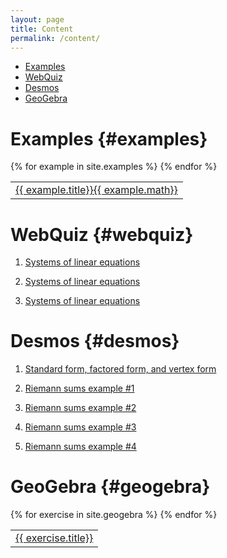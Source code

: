 ```yaml
---
layout: page
title: Content
permalink: /content/
---
```


- [Examples](#examples)
- [WebQuiz](#webquiz)
- [Desmos](#desmos)
- [GeoGebra](#geogebra)

# Examples {#examples}

<table>
{% for example in site.examples %}
  <tr>
    <td><a href="{{ example.url }}">{{ example.title}}{{ example.math}}</a></td>
  </tr>
{% endfor %}
</table>

# WebQuiz {#webquiz}

1. [Systems of linear equations](https://jordanbell.info/WebQuiz/wq1.html)

2. [Systems of linear equations](https://jordanbell.info/WebQuiz/wq2.html)

3. [Systems of linear equations](https://jordanbell.info/WebQuiz/wq3.html)

# Desmos {#desmos}

1. [Standard form, factored form, and vertex form](https://www.desmos.com/calculator/zrpmztunq0)

1. [Riemann sums example #1](https://www.desmos.com/calculator/cbhiymlls7)

2. [Riemann sums example #2](https://www.desmos.com/calculator/abk5szfm0h)

3. [Riemann sums example #3](https://www.desmos.com/calculator/ryrp6oip6q)

4. [Riemann sums example #4](https://www.desmos.com/calculator/gntgmzpxwm)

# GeoGebra {#geogebra}

<table>
{% for exercise in site.geogebra %}
  <tr>
    <td><a href="{{ exercise.url }}">{{ exercise.title}}</a></td>
  </tr>
{% endfor %}
</table>



